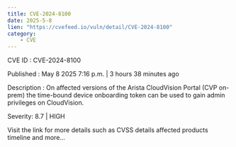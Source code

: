 ```yaml
---
title: CVE-2024-8100
date: 2025-5-8
lien: "https://cvefeed.io/vuln/detail/CVE-2024-8100"
category:
    - CVE
---
```


CVE ID : CVE-2024-8100

Published :  May 8
2025
7:16 p.m. | 3 hours
38 minutes ago

Description : On affected versions of the Arista CloudVision Portal (CVP on-prem)
the time-bound device onboarding token can be used to gain admin privileges on CloudVision.

Severity: 8.7 | HIGH

Visit the link for more details
such as CVSS details
affected products
timeline
and more...
